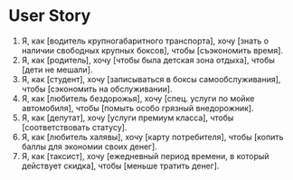 # User Story
1. Я, как [водитель крупногабаритного транспорта], хочу [знать о наличии свободных крупных боксов], чтобы [съэкономить время].
2. Я, как [родитель], хочу [чтобы была детская зона отдыха], чтобы [дети не мешали].
3. Я, как [студент], хочу [записываться в боксы самообслуживания], чтобы [сэкономить на обслуживании].
4. Я, как [любитель бездорожья], хочу [спец. услуги по мойке автомобиля], чтобы [помыть особо грязный внедорожник].
5. Я, как [депутат], хочу [услуги премиум класса], чтобы [соответствовать статусу].
6. Я, как [любитель халявы], хочу [карту потребителя], чтобы [копить баллы для экономии своих денег].
7. Я, как [таксист], хочу [ежедневный период времени, в который действует скидка], чтобы [меньше тратить денег].
